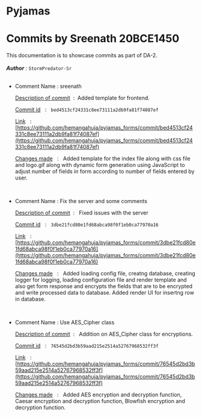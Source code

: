 # Pyjamas

# Commits by Sreenath 20BCE1450

This documentation is to showcase commits as part of DA-2.
<br><br>
<b>_Author_</b> : `StormPredator-Sr`
<br><br>

-   Comment Name : sreenath

    <u>Description of commit</u> &nbsp;: &nbsp;Added template for frontend.

    <u>Commit id</u> &nbsp; : &nbsp; `bed4513cf24331c8ee73111a2db9fa81f74087ef`

    <u>Link</u> &nbsp; : &nbsp; [https://github.com/hemangahuja/pyjamas_forms/commit/bed4513cf24331c8ee73111a2db9fa81f74087ef](https://github.com/hemangahuja/pyjamas_forms/commit/bed4513cf24331c8ee73111a2db9fa81f74087ef)

    <u>Changes made</u> &nbsp; : &nbsp; Added template for the index file along with css file and logo.gif along with dynamic form generation using JavaScript to adjust number of fields in form according to number of fields entered by user.

<br>

-   Comment Name : Fix the server and some comments

    <u>Description of commit</u> &nbsp;: &nbsp; Fixed issues with the server

    <u>Commit id</u> &nbsp; : &nbsp; `3dbe21fcd80e1fd68abca98f0f1eb0ca77970a16`

    <u>Link</u> &nbsp; : &nbsp; [https://github.com/hemangahuja/pyjamas_forms/commit/3dbe21fcd80e1fd68abca98f0f1eb0ca77970a16](https://github.com/hemangahuja/pyjamas_forms/commit/3dbe21fcd80e1fd68abca98f0f1eb0ca77970a16)

    <u>Changes made</u> &nbsp; : &nbsp; Added loading config file, creatng database, creating logger for logging, loading configuration file and render template and also get form response and encrypts the fields that are to be encrypted and write processed data to database. Added render UI for insertng row in database.

<br>

-   Comment Name : Use AES_Cipher class

    <u>Description of commit</u> &nbsp;: &nbsp; Addition on AES_Cipher class for encryptions.

    <u>Commit id</u> &nbsp; : &nbsp; `76545d2bd3b59aad215e2514a52767968532ff3f`

    <u>Link</u> &nbsp; : &nbsp; [https://github.com/hemangahuja/pyjamas_forms/commit/76545d2bd3b59aad215e2514a52767968532ff3f](https://github.com/hemangahuja/pyjamas_forms/commit/76545d2bd3b59aad215e2514a52767968532ff3f)

    <u>Changes made</u> &nbsp; : &nbsp; Added AES encryption and decryption function, Caesar encryption and decryption function, Blowfish encryption and decryption function.
